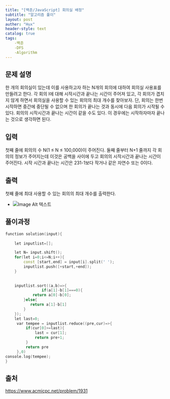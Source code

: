 ```yaml
---
title: "[백준/JavaScript] 회의실 배정"
subtitle: "알고리즘 풀이"
layout: post
auther: "Hux"
header-style: text
catalog: true
tags:
    -백준
    -DFS
    -Algorithm
---
```



문제 설명
-------
한 개의 회의실이 있는데 이를 사용하고자 하는 N개의 회의에 대하여 회의실 사용표를 만들려고 한다. 각 회의 I에 대해 시작시간과 끝나는 시간이 주어져 있고, 각 회의가 겹치지 않게 하면서 회의실을 사용할 수 있는 회의의 최대 개수를 찾아보자. 단, 회의는 한번 시작하면 중간에 중단될 수 없으며 한 회의가 끝나는 것과 동시에 다음 회의가 시작될 수 있다. 회의의 시작시간과 끝나는 시간이 같을 수도 있다. 이 경우에는 시작하자마자 끝나는 것으로 생각하면 된다.

입력
-------
첫째 줄에 회의의 수 N(1 ≤ N ≤ 100,000)이 주어진다. 둘째 줄부터 N+1 줄까지 각 회의의 정보가 주어지는데 이것은 공백을 사이에 두고 회의의 시작시간과 끝나는 시간이 주어진다. 시작 시간과 끝나는 시간은 231-1보다 작거나 같은 자연수 또는 0이다.

출력
---
첫째 줄에 최대 사용할 수 있는 회의의 최대 개수를 출력한다.

- ![Image Alt 텍스트]({{site.url}}/img/algorithm/baekjoon_1931_img.png)

풀이과정
-------

```cpp
function solution(input){
    
    let inputlist=[];

    let N= input.shift();
    for(let i=0;i<=N;i++){
        const [start,end] = input[i].split(' ');
        inputlist.push([+start,+end]);
    }
  
    
    inputlist.sort((a,b)=>{
                if(a[1]-b[1]===0){
            return a[0]-b[0];
        }else{
           return a[1]-b[1]
        }
    });
    let last=0;
     var tempee = inputlist.reduce((pre,cur)=>{
         if(cur[0]>=last){
             last = cur[1];
             return pre+1;
         }
         return pre
     },0)
console.log(tempee);
}
```

출처
---
https://www.acmicpc.net/problem/1931